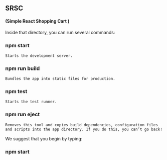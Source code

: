## SRSC  
#### (Simple React Shopping Cart )

Inside that directory, you can run several commands:  

###  npm start  
    Starts the development server.  

###  npm run build  
    Bundles the app into static files for production.  

###  npm test  
    Starts the test runner.  

###  npm run eject  
    Removes this tool and copies build dependencies, configuration files  
    and scripts into the app directory. If you do this, you can’t go back!  

We suggest that you begin by typing:  

###  npm start


